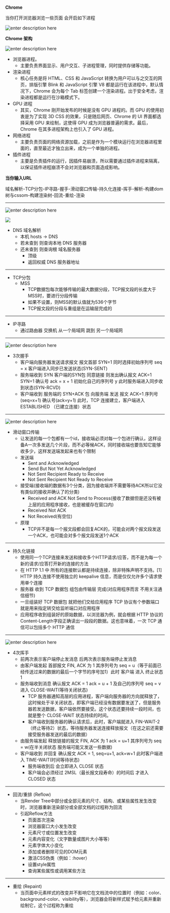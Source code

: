 **Chrome**

当你打开浏览器浏览一些页面 会开启如下进程

![enter description here](https://img.wsmpage.cn/learning/2019-9-29/1569738666767.png)

**Chrome 架构**

![enter description here](https://img.wsmpage.cn/learning/2019-9-29/1569739489462.png)

* 浏览器进程。
	* 主要负责界面显示、用户交互、子进程管理，同时提供存储等功能。
* 渲染进程
	* 核心任务是将 HTML、CSS 和 JavaScript 转换为用户可以与之交互的网页，排版引擎 Blink 和 JavaScript 引擎 V8 都是运行在该进程中，默认情况下，Chrome 会为每个 Tab 标签创建一个渲染进程。出于安全考虑，渲染进程都是运行在沙箱模式下。
* GPU 进程
	* 其实，Chrome 刚开始发布的时候是没有 GPU 进程的。而 GPU 的使用初衷是为了实现 3D CSS 的效果，只是随后网页、Chrome 的 UI 界面都选择采用 GPU 来绘制，这使得 GPU 成为浏览器普遍的需求。最后，Chrome 在其多进程架构上也引入了 GPU 进程。
* 网络进程
	* 主要负责页面的网络资源加载，之前是作为一个模块运行在浏览器进程里面的，直至最近才独立出来，成为一个单独的进程。
* 插件进程
	* 主要是负责插件的运行，因插件易崩溃，所以需要通过插件进程来隔离，以保证插件进程崩溃不会对浏览器和页面造成影响。


**当你输入URL**

域名解析-TCP分包-IP寻路-握手-滑动窗口传输-持久化连接-挥手-解析-构建dom树与cssom-构建渲染树-回流-重绘-渲染


****

![enter description here](https://img.wsmpage.cn/learning/2019-9-29/1569747459226.png)


![](https://img.wsmpage.cn/learning/2019-9-29/1569747477182.png)

* DNS 域名解析
	* 本机 hosts -> DNS 
	* 若未查到  则查询本地 DNS 服务器
	* 还未查到  则查询根 域名服务器
		*  顶级
		* 返回权威 DNS 服务器地址 


****
* TCP分包
	* MSS
		* TCP数据包每次能够传输的最大数据分段，TCP报文段的长度大于MSS时，要进行分段传输 
		* 如果不设置，则MSS的默认值就为536个字节
		* TCP报文段的分段与重组是在运输层完成的
 
****
* IP寻路
	* 通过路由器 交换机 从一个局域网 跳到 另一个局域网 

****	
	

![enter description here](https://img.wsmpage.cn/learning/2019-9-30/1569806945328.png)

* 3次握手
	* 客户端向服务器发送请求报文  报文首部 SYN=1 同时选择初始序列号 seq = x 客户端进入同步已发送状态(SYN-SENT)
	* 服务端收到 SYN 客户端的SYN包 同意链接 则发出确认报文 ACK=1 SYN=1 确认号 ack = x + 1  初始化自己的序列号 y 此时服务端进入同步收到状态(SYN-RCVD)
	* 客户端收到 服务端的 SYN+ACK 包 向服务端 发送 报文 ACK=1 序列号(seq=x+1) 确认号(ack=y+1) 此时，TCP 连接建立，客户端进入 ESTABLISHED （已建立连接）状态


****

![enter description here](https://img.wsmpage.cn/learning/2019-9-30/1569813377271.png)


* 滑动窗口传输
	* 让发送的每一个包都有一个id，接收端必须对每一个包进行确认，这样设备A一次多发送几个片段，而不必等候ACK，同时接收端也要告知它能够收多少，这样发送端发起来也有个限制
	* 发送端
		* Sent and Acknowledged 
		* Send But Not Yet Acknowledged
		* Not Sent Recipient Ready to Receive
		* Not Sent Recipient Not Ready to Receive  
	* 接受端(接收端的数据有3个分类，因为接收端并不需要等待ACK所以它没有类似的接收并确认了的分类)
		* Received and ACK Not Send to Process(接收了数据但是还没有被上层的应用程序接收，也是被缓存在窗口内)
		* Received  Not ACK
		* Not Received(有空位)
	* 原理
		* TCP并不是每一个报文段都会回复ACK的，可能会对两个报文段发送一个ACK，也可能会对多个报文段发送1个ACK  
	
****
* 持久化链接
	* 使用同一个TCP连接来发送和接收多个HTTP请求/应答，而不是为每一个新的请求/应答打开新的连接的方法
	* 在 HTTP 1.1 中 所有的连接默认都是持续连接，除非特殊声明不支持。[1] HTTP 持久连接不使用独立的 keepalive 信息，而是仅仅允许多个请求使用单个连接 
	* 服务器 收到 TCP 数据包 组包由传输层 完成(对应用程序而言 不用关注通信细节)
	* 一旦组装好 TCP 数据包 就把他们交给应用程序 TCP 协议有个参数端口 就是用来指定转交给监听端口对应用程序
	* 应用程序收到组装好的原始数据，以浏览器为例，就会根据 HTTP 协议的Content-Length字段正确读出一段段的数据。这也意味着，一次 TCP 通信可以包括多个 HTTP 通信 


****
![enter description here](https://img.wsmpage.cn/learning/2019-9-30/1569812910497.png)


* 4次挥手
	* 前两次表示客户端停止发消息 后两次表示服务端停止发消息 
	* 由客户端发起 首部报文 FIN, ACK 为 1 其序列号为 seq = u（等于前面已经传送过来的数据的最后一个字节的序号加1）此时 客户端 进入 终止状态1 
	* 服务端收到消息 确认报文 ACK = 1 ack = u + 1  及自己的序列号 seq = v 进入 CLOSE-WAIT(等待关闭状态)
		* TCP 服务器通知高层的应用进程，客户端向服务器的方向就释放了，这时候处于半关闭状态，即客户端已经没有数据要发送了，但是服务器若发送数据，客户端依然要接受。这个状态还要持续一段时间，也就是整个 CLOSE-WAIT 状态持续的时间。
		* 客户端收到服务器的确认请求后，此时，客户端就进入 FIN-WAIT-2（终止等待2）状态，等待服务器发送连接释放报文（在这之前还需要接受服务器发送的最后的数据）
	* 由服务端发起 释放链接的报文 FIN, ACK 为 1  ack = u+1 其序列号为 seq = w(在半关闭状态 服务端可能又发送一些数据) 
	* 客户端收到 并回复 确认报文 ACK = 1, seq=u+1, ack=w+1 此时客户端进入 TIME-WAIT(时间等待状态)
		* 服务端收到后 会立即进入 CLOSE 状态
		* 客户端会必须经过 2MSL（最长报文段寿命）的时间后 才进入 CLOSED 状态    

****

* 回流/重排 (Reflow)
	* 当Render Tree中部分或全部元素的尺寸、结构、或某些属性发生改变时，浏览器重新渲染部分或全部文档的过程称为回流
	* 引起Reflow方法
		* 页面首次渲染
		* 浏览器窗口大小发生改变
		* 元素尺寸或位置发生改变
		* 元素内容变化（文字数量或图片大小等等）
		* 元素字体大小变化
		* 添加或者删除可见的DOM元素
		* 激活CSS伪类（例如：:hover）
		* 设置style属性
		* 查询某些属性或调用某些方法

****

* 重绘 (Repaint)
	* 当页面中元素样式的改变并不影响它在文档流中的位置时（例如：color、background-color、visibility等），浏览器会将新样式赋予给元素并重新绘制它，这个过程称为重绘   
	
